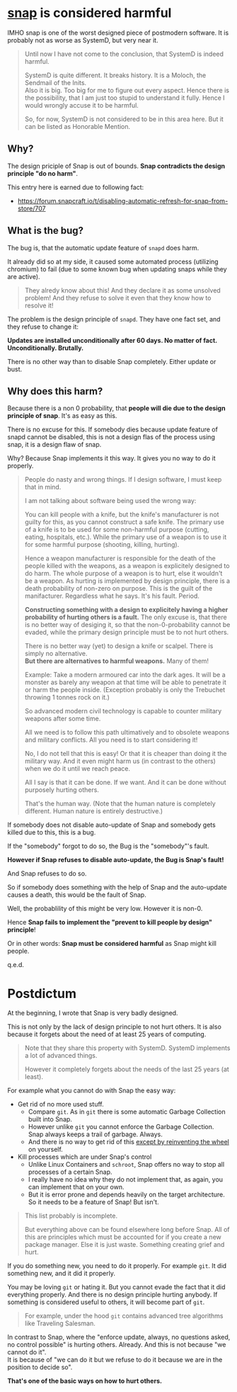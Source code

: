 # [snap](https://snapcraft.io) is considered harmful

IMHO snap is one of the worst designed piece of postmodern software.  It is probably not as worse as SystemD,
but very near it.

> Until now I have not come to the conclusion, that SystemD is indeed harmful.
>
> SystemD is quite different.  It breaks history.  It is a Moloch, the Sendmail of the Inits.  
> Also it is big.  Too big for me to figure out every aspect.  Hence there is the possibility,
> that I am just too stupid to understand it fully.  Hence I would wrongly accuse it to be harmful.
>
> So, for now, SystemD is not considered to be in this area here.  But it can be listed as Honorable Mention.

## Why?

The design priciple of Snap is out of bounds.  **Snap contradicts the design principle "do no harm"**.

This entry here is earned due to following fact:

- https://forum.snapcraft.io/t/disabling-automatic-refresh-for-snap-from-store/707


## What is the bug?

The bug is, that the automatic update feature of `snapd` does harm.

It already did so at my side, it caused some automated process (utilizing chromium) to fail
(due to some known bug when updating snaps while they are active).

> They alredy know about this!  And they declare it as some unsolved problem!
> And they refuse to solve it even that they know how to resolve it!

The problem is the design principle of `snapd`.  They have one fact set, and they refuse to change it:

**Updates are installed unconditionally after 60 days.  No matter of fact.  Unconditionally.  Brutally.**

There is no other way than to disable Snap completely.  Either update or bust.

## Why does this harm?

Because there is a non 0 probability, that **people will die due to the design principle of snap**.  It's as easy as this.

There is no excuse for this.  If somebody dies because update feature of snapd cannot be disabled,
this is not a design flas of the process using snap, it is a design flaw of snap.

Why?  Because Snap implements it this way.  It gives you no way to do it properly.

> People do nasty and wrong things.  If I design software, I must keep that in mind.
>
> I am not talking about software being used the wrong way:
> 
> You can kill people with a knife, but the knife's manufacturer is not guilty for this, as you cannot construct a safe knife.
> The primary use of a knife is to be used for some non-harmful purpose (cutting, eating, hospitals, etc.).
> While the primary use of a weapon is to use it for some harmful purpose (shooting, killing, hurting).
>
> Hence a weapon manufacturer is responsible for the death of the people killed with the weapons,
> as a weapon is explicitely designed to do harm.  The whole purpose of a weapon is to hurt, else it wouldn't be a weapon.
> As hurting is implemented by design principle, there is a death probability of non-zero on purpose.
> This is the guilt of the manifacturer.  Regardless what he says.  It's his fault.  Period.
>
> **Constructing something with a design to explicitely having a higher probability of hurting others is a fault.**
> The only excuse is, that there is no better way of desiging it, so that the non-0-probability cannot be evaded,
> while the primary design principle must be to not hurt others.
> 
> There is no better way (yet) to design a knife or scalpel.  There is simply no alternative.  
> **But there are alternatives to harmful weapons.**  Many of them!
>
> Example:  Take a modern armoured car into the dark ages.  It will be a monster as barely any weapon at that time
> will be able to penetrate it or harm the people inside.
> (Exception probably is only the Trebuchet throwing 1 tonnes rock on it.)
>
> So advanced modern civil technology is capable to counter military weapons after some time.
>
> All we need is to follow this path ultimatively and to obsolete weapons and military conflicts.
> All you need is to start considering it!
> 
> No, I do not tell that this is easy!  Or that it is cheaper than doing it the military way.
> And it even might harm us (in contrast to the others) when we do it until we reach peace.
>
> All I say is that it can be done.  If we want.  And it can be done without purposely hurting others.
>
> That's the human way.  (Note that the human nature is completely different.  Human nature is entirely destructive.)

If somebody does not disable auto-update of Snap and somebody gets killed due to this, this is a bug.

If the "somebody" forgot to do so, the Bug is the "somebody"'s fault.

**However if Snap refuses to disable auto-update, the Bug is Snap's fault!**

And Snap refuses to do so.

So if somebody does something with the help of Snap and the auto-update causes a death, this would be the fault of Snap.

Well, the probablility of this might be very low.  However it is non-0.

Hence **Snap fails to implement the "prevent to kill people by design" principle**!

Or in other words:  **Snap must be considered harmful** as Snap might kill people.

q.e.d.

# Postdictum

At the beginning, I wrote that Snap is very badly designed.

This is not only by the lack of design principle to not hurt others.  It is also because it forgets about the need
of at least 25 years of computing.

> Note that they share this property with SystemD.  SystemD implements a lot of advanced things.
>
> However it completely forgets about the needs of the last 25 years (at least).

For example what you cannot do with Snap the easy way:

- Get rid of no more used stuff.
  - Compare `git`.  As in `git` there is some automatic Garbage Collection built into Snap.
  - However unlike `git` you cannot enforce the Garbage Collection.  Snap always keeps a trail of garbage.  Always.
  - And there is no way to get rid of this [except by reinventing the wheel](../howto/.apt) on yourself.
- Kill processes which are under Snap's control
  - Unlike Linux Containers and `schroot`, Snap offers no way to stop all processes of a certain Snap.
  - I really have no idea why they do not implement that, as again, you can implement that on your own.
  - But it is error prone and depends heavily on the target architecture.  So it needs to be a feature of Snap!  But isn't.

> This list probably is incomplete.
>
> But everything above can be found elsewhere long before Snap.
> All of this are principles which must be accounted for if you create a new package manager.
> Else it is just waste.  Something creating grief and hurt.

If you do something new, you need to do it properly.  For example `git`.  It did something new, and it did it properly.

You may be loving `git` or hating it.  But you cannot evade the fact that it did everything properly.
And there is no design principle hurting anybody.  If something is considered useful to others, it will become part of `git`.

> For example, under the hood `git` contains advanced tree algorithms like Traveling Salesman.

In contrast to Snap, where the "enforce update, always, no questions asked, no control possible" is hurting others.  Already.
And this is not because "we cannot do it".  
It is because of "we can do it but we refuse to do it because we are in the position to decide so".

**That's one of the basic ways on how to hurt others.**
